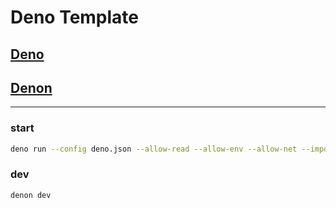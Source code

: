 # Deno Template

## [Deno](https://deno.land/)
## [Denon](https://github.com/denosaurs/denon/tree/2.4.10)
---
### start
```sh
deno run --config deno.json --allow-read --allow-env --allow-net --import-map depts.json src/index.ts
```
### dev
```sh
denon dev
```